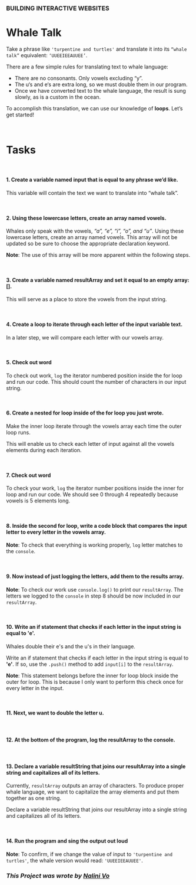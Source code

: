### **BUILDING INTERACTIVE WEBSITES**
# **Whale Talk**

Take a phrase like `'turpentine and turtles'` and translate it into its `“whale talk”` equivalent: `‘UUEEIEEAUUEE’`.

There are a few simple rules for translating text to whale language:

- There are no consonants. Only vowels excluding “y”.
- The u‘s and e‘s are extra long, so we must double them in our program.
- Once we have converted text to the whale language, the result is sung slowly, as is a custom in the ocean.

To accomplish this translation, we can use our knowledge of **loops**. Let’s get started!

<br>

# **Tasks**

<br>

#### **1. Create a variable named input that is equal to any phrase we’d like.**
  This variable will contain the text we want to translate into “whale talk”.

<br>

#### **2. Using these lowercase letters, create an array named vowels.**
Whales only speak with the vowels, _“a”, “e”, “i”, “o”, and “u”_. 
Using these lowercase letters, create an array named vowels. This array will not be updated so be sure to choose the appropriate declaration keyword.

**Note**: The use of this array will be more apparent within the following steps.

<br>

#### **3. Create a variable named resultArray and set it equal to an empty array: [].** 

This will serve as a place to store the vowels from the input string.

<br>

#### **4. Create a loop to iterate through each letter of the input variable text.** 
In a later step, we will compare each letter with our vowels array.

<br>

#### **5. Check out word**
To check out work, `log` the iterator numbered position inside the for loop and run our code. This should count the number of characters in our input string.

<br>

#### **6. Create a nested for loop inside of the for loop you just wrote.**
Make the inner loop iterate through the vowels array each time the outer loop runs.

This will enable us to check each letter of input against all the vowels elements during each iteration.

<br>

#### **7. Check out word**
To check your work, `log` the iterator number positions inside the inner for loop and run our code. We should see 0 through 4 repeatedly because vowels is 5 elements long.

<br>

#### **8. Inside the second for loop, write a code block that compares the input letter to every letter in the vowels array.**

  **Note**: To check that everything is working properly, `log` letter matches to the `console`.

<br>

#### **9. Now instead of just logging the letters, add them to the results array.**

**Note**: To check our work use `console.log()` to print our `resultArray`. The letters we logged to the `console` in step 8 should be now included in our `resultArray`.

<br>

#### **10. Write an if statement that checks if each letter in the input string is equal to 'e'.**

Whales double their e's and the u's in their language.

Write an if statement that checks if each letter in the input string is equal to **'e'**. If so, use the `.push()` method to add `input[i]` to the `resultArray`.

**Note**: This statement belongs before the inner for loop block inside the outer for loop. This is because I only want to perform this check once for every letter in the input.

<br>

#### **11. Next, we want to double the letter u.**

<br>

#### **12. At the bottom of the program, log the resultArray to the console.**

<br>

#### **13. Declare a variable resultString that joins our resultArray into a single string and capitalizes all of its letters.**

Currently, `resultArray` outputs an array of characters. To produce proper whale language, we want to capitalize the array elements and put them together as one string.

Declare a variable resultString that joins our resultArray into a single string and capitalizes all of its letters.

<br>

#### **14. Run the program and sing the output out loud**

**Note**: To confirm, if we change the value of input to `'turpentine and turtles'`, the whale version would read: `'UUEEIEEAUUEE'`.


### ***This Project was wrote by [Nalini Vo](https://github.com/Nalini1998)***